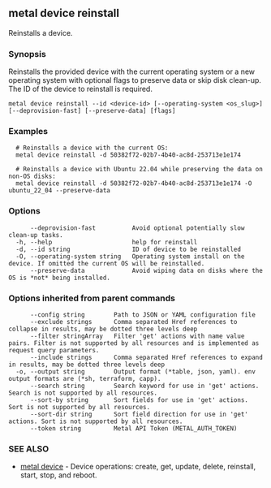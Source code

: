 ## metal device reinstall

Reinstalls a device.

### Synopsis

Reinstalls the provided device with the current operating system or a new operating system with optional flags to preserve data or skip disk clean-up. The ID of the device to reinstall is required.

```
metal device reinstall --id <device-id> [--operating-system <os_slug>] [--deprovision-fast] [--preserve-data] [flags]
```

### Examples

```
  # Reinstalls a device with the current OS:
  metal device reinstall -d 50382f72-02b7-4b40-ac8d-253713e1e174
  
  # Reinstalls a device with Ubuntu 22.04 while preserving the data on non-OS disks:
  metal device reinstall -d 50382f72-02b7-4b40-ac8d-253713e1e174 -O ubuntu_22_04 --preserve-data
```

### Options

```
      --deprovision-fast          Avoid optional potentially slow clean-up tasks.
  -h, --help                      help for reinstall
  -d, --id string                 ID of device to be reinstalled
  -O, --operating-system string   Operating system install on the device. If omitted the current OS will be reinstalled.
      --preserve-data             Avoid wiping data on disks where the OS is *not* being installed.
```

### Options inherited from parent commands

```
      --config string        Path to JSON or YAML configuration file
      --exclude strings      Comma separated Href references to collapse in results, may be dotted three levels deep
      --filter stringArray   Filter 'get' actions with name value pairs. Filter is not supported by all resources and is implemented as request query parameters.
      --include strings      Comma separated Href references to expand in results, may be dotted three levels deep
  -o, --output string        Output format (*table, json, yaml). env output formats are (*sh, terraform, capp).
      --search string        Search keyword for use in 'get' actions. Search is not supported by all resources.
      --sort-by string       Sort fields for use in 'get' actions. Sort is not supported by all resources.
      --sort-dir string      Sort field direction for use in 'get' actions. Sort is not supported by all resources.
      --token string         Metal API Token (METAL_AUTH_TOKEN)
```

### SEE ALSO

* [metal device](metal_device.md)	 - Device operations: create, get, update, delete, reinstall, start, stop, and reboot.

